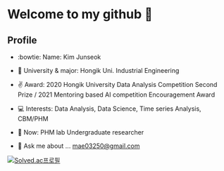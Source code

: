 # Welcome to my github 👋

## Profile

- :bowtie: Name: Kim Junseok
- 🏫 University & major: Hongik Uni. Industrial Engineering
- :v:    Award: 2020 Hongik University Data Analysis Competition Second Prize / 2021 Mentoring based AI competition Encouragement Award
- :computer:  Interests: Data Analysis, Data Science, Time series Analysis, CBM/PHM
- :runner:  Now: PHM lab Undergraduate researcher

- 💬 Ask me about ... mae03250@gmail.com


[![Solved.ac프로필](http://mazassumnida.wtf/api/v2/generate_badge?boj=kjs1289)](https://solved.ac/kjs1289)

